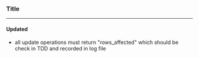 ### Title
---

#### Updated
- all update operations must return "rows_affected" which should be check in TDD and recorded in
log file
